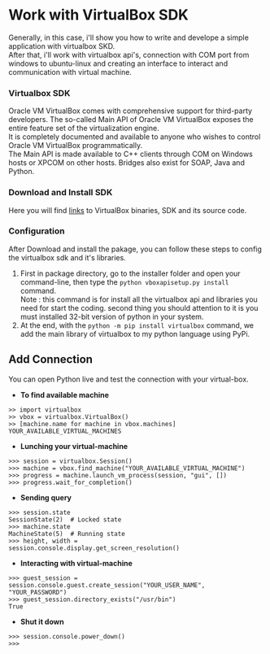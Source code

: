 # Work with VirtualBox SDK
Generally, in this case, i'll show you how to write and develope a simple application with virtualbox SKD.<br>
After that, i'll work with virtualbox api's, connection with COM port from windows to ubuntu-linux and creating an interface to interact and communication with virtual machine.
### Virtualbox SDK
Oracle VM VirtualBox comes with comprehensive support for third-party developers. The so-called Main API of Oracle VM VirtualBox exposes the entire feature set of the virtualization engine.<br>It is completely documented and available to anyone who wishes to control Oracle VM VirtualBox programmatically.<br>
The Main API is made available to C++ clients through COM on Windows hosts or XPCOM on other hosts. Bridges also exist for SOAP, Java and Python. 
### Download and Install SDK
Here you will find [links](https://www.virtualbox.org/wiki/Downloads) to VirtualBox binaries, SDK and its source code. 
### Configuration
After Download and install the pakage, you can follow these steps to config the virtualbox sdk and it's libraries.<br>
1. First in package directory, go to the installer folder and open your command-line, then type the `python vboxapisetup.py install` command.<br>
Note : this command is for install all the virtualbox api and libraries you need for start the coding. second thing you should attention to it is you must installed 32-bit version of python in your system. 
2. At the end, with the `python -m pip install virtualbox` command, we add the main library of virtualbox to my python language using PyPi.
## Add Connection
You can open Python live and test the connection with your virtual-box.
- **To find available machine**
```
>> import virtualbox
>> vbox = virtualbox.VirtualBox()
>> [machine.name for machine in vbox.machines]
YOUR_AVAILABLE_VIRTUAL_MACHINES
```
- **Lunching your virtual-machine**
```
>>> session = virtualbox.Session()
>>> machine = vbox.find_machine("YOUR_AVAILABLE_VIRTUAL_MACHINE")
>>> progress = machine.launch_vm_process(session, "gui", [])
>>> progress.wait_for_completion()
```
- **Sending query**
```
>>> session.state
SessionState(2)  # Locked state
>>> machine.state
MachineState(5)  # Running state
>>> height, width =
session.console.display.get_screen_resolution()
```
- **Interacting with virtual-machine**
```
>>> guest_session = session.console.guest.create_session("YOUR_USER_NAME", "YOUR_PASSWORD")
>>> guest_session.directory_exists("/usr/bin")
True
```
- **Shut it down**
```
>>> session.console.power_down()
>>>
```
